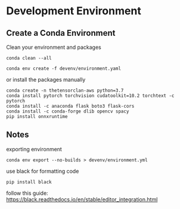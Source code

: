 # Development Environment

## Create a Conda Environment

Clean your environment and packages
```shell script
conda clean --all
```

```shell script
conda env create -f devenv/environment.yaml
```

or install the packages manually
```shell script
conda create -n thetensorclan-aws python=3.7
conda install pytorch torchvision cudatoolkit=10.2 torchtext -c pytorch
conda install -c anaconda flask boto3 flask-cors
conda install -c conda-forge dlib opencv spacy
pip install onnxruntime
```

## Notes

exporting environment
```shell script
conda env export --no-builds > devenv/environment.yml
```

use black for formatting code
```shell script
pip install black
```

follow this guide: https://black.readthedocs.io/en/stable/editor_integration.html

